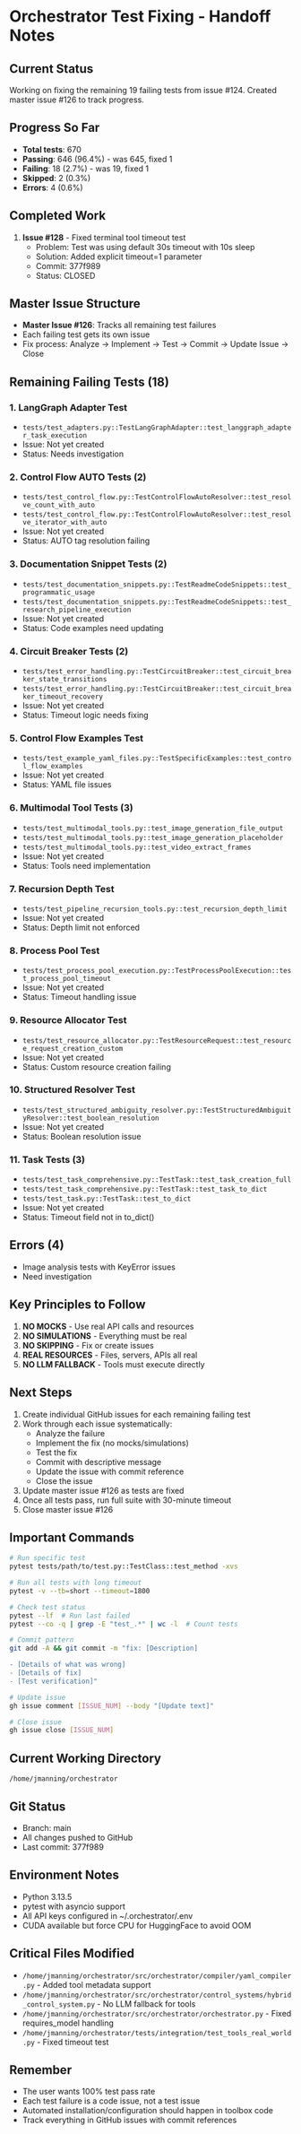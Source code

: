 # Orchestrator Test Fixing - Handoff Notes

## Current Status
Working on fixing the remaining 19 failing tests from issue #124. Created master issue #126 to track progress.

## Progress So Far
- **Total tests**: 670
- **Passing**: 646 (96.4%) - was 645, fixed 1
- **Failing**: 18 (2.7%) - was 19, fixed 1
- **Skipped**: 2 (0.3%)
- **Errors**: 4 (0.6%)

## Completed Work
1. **Issue #128** - Fixed terminal tool timeout test
   - Problem: Test was using default 30s timeout with 10s sleep
   - Solution: Added explicit timeout=1 parameter
   - Commit: 377f989
   - Status: CLOSED

## Master Issue Structure
- **Master Issue #126**: Tracks all remaining test failures
- Each failing test gets its own issue
- Fix process: Analyze → Implement → Test → Commit → Update Issue → Close

## Remaining Failing Tests (18)

### 1. LangGraph Adapter Test
- `tests/test_adapters.py::TestLangGraphAdapter::test_langgraph_adapter_task_execution`
- Issue: Not yet created
- Status: Needs investigation

### 2. Control Flow AUTO Tests (2)
- `tests/test_control_flow.py::TestControlFlowAutoResolver::test_resolve_count_with_auto`
- `tests/test_control_flow.py::TestControlFlowAutoResolver::test_resolve_iterator_with_auto`
- Issue: Not yet created
- Status: AUTO tag resolution failing

### 3. Documentation Snippet Tests (2)
- `tests/test_documentation_snippets.py::TestReadmeCodeSnippets::test_programmatic_usage`
- `tests/test_documentation_snippets.py::TestReadmeCodeSnippets::test_research_pipeline_execution`
- Issue: Not yet created
- Status: Code examples need updating

### 4. Circuit Breaker Tests (2)
- `tests/test_error_handling.py::TestCircuitBreaker::test_circuit_breaker_state_transitions`
- `tests/test_error_handling.py::TestCircuitBreaker::test_circuit_breaker_timeout_recovery`
- Issue: Not yet created
- Status: Timeout logic needs fixing

### 5. Control Flow Examples Test
- `tests/test_example_yaml_files.py::TestSpecificExamples::test_control_flow_examples`
- Issue: Not yet created
- Status: YAML file issues

### 6. Multimodal Tool Tests (3)
- `tests/test_multimodal_tools.py::test_image_generation_file_output`
- `tests/test_multimodal_tools.py::test_image_generation_placeholder`
- `tests/test_multimodal_tools.py::test_video_extract_frames`
- Issue: Not yet created
- Status: Tools need implementation

### 7. Recursion Depth Test
- `tests/test_pipeline_recursion_tools.py::test_recursion_depth_limit`
- Issue: Not yet created
- Status: Depth limit not enforced

### 8. Process Pool Test
- `tests/test_process_pool_execution.py::TestProcessPoolExecution::test_process_pool_timeout`
- Issue: Not yet created
- Status: Timeout handling issue

### 9. Resource Allocator Test
- `tests/test_resource_allocator.py::TestResourceRequest::test_resource_request_creation_custom`
- Issue: Not yet created
- Status: Custom resource creation failing

### 10. Structured Resolver Test
- `tests/test_structured_ambiguity_resolver.py::TestStructuredAmbiguityResolver::test_boolean_resolution`
- Issue: Not yet created
- Status: Boolean resolution issue

### 11. Task Tests (3)
- `tests/test_task_comprehensive.py::TestTask::test_task_creation_full`
- `tests/test_task_comprehensive.py::TestTask::test_task_to_dict`
- `tests/test_task.py::TestTask::test_to_dict`
- Issue: Not yet created
- Status: Timeout field not in to_dict()

## Errors (4)
- Image analysis tests with KeyError issues
- Need investigation

## Key Principles to Follow
1. **NO MOCKS** - Use real API calls and resources
2. **NO SIMULATIONS** - Everything must be real
3. **NO SKIPPING** - Fix or create issues
4. **REAL RESOURCES** - Files, servers, APIs all real
5. **NO LLM FALLBACK** - Tools must execute directly

## Next Steps
1. Create individual GitHub issues for each remaining failing test
2. Work through each issue systematically:
   - Analyze the failure
   - Implement the fix (no mocks/simulations)
   - Test the fix
   - Commit with descriptive message
   - Update the issue with commit reference
   - Close the issue
3. Update master issue #126 as tests are fixed
4. Once all tests pass, run full suite with 30-minute timeout
5. Close master issue #126

## Important Commands
```bash
# Run specific test
pytest tests/path/to/test.py::TestClass::test_method -xvs

# Run all tests with long timeout
pytest -v --tb=short --timeout=1800

# Check test status
pytest --lf  # Run last failed
pytest --co -q | grep -E "test_.*" | wc -l  # Count tests

# Commit pattern
git add -A && git commit -m "fix: [Description]

- [Details of what was wrong]
- [Details of fix]
- [Test verification]"

# Update issue
gh issue comment [ISSUE_NUM] --body "[Update text]"

# Close issue
gh issue close [ISSUE_NUM]
```

## Current Working Directory
`/home/jmanning/orchestrator`

## Git Status
- Branch: main
- All changes pushed to GitHub
- Last commit: 377f989

## Environment Notes
- Python 3.13.5
- pytest with asyncio support
- All API keys configured in ~/.orchestrator/.env
- CUDA available but force CPU for HuggingFace to avoid OOM

## Critical Files Modified
- `/home/jmanning/orchestrator/src/orchestrator/compiler/yaml_compiler.py` - Added tool metadata support
- `/home/jmanning/orchestrator/src/orchestrator/control_systems/hybrid_control_system.py` - No LLM fallback for tools
- `/home/jmanning/orchestrator/src/orchestrator/orchestrator.py` - Fixed requires_model handling
- `/home/jmanning/orchestrator/tests/integration/test_tools_real_world.py` - Fixed timeout test

## Remember
- The user wants 100% test pass rate
- Each test failure is a code issue, not a test issue
- Automated installation/configuration should happen in toolbox code
- Track everything in GitHub issues with commit references